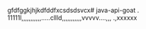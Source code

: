 gfdfggkjhjkdfddfxcsdsdsvcx# java-api-goat
.
11111l,,,,,,,,,,,.....cllld,,,,,,,,,,,vvvvv....,,,
.,xxxxxx
